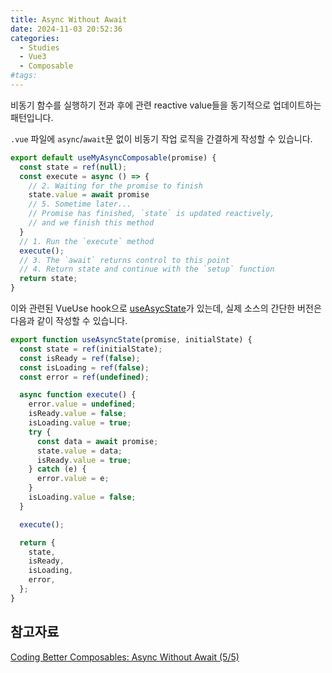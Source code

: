 ```yaml
---
title: Async Without Await
date: 2024-11-03 20:52:36
categories:
  - Studies
  - Vue3
  - Composable
#tags:
---
```

비동기 함수를 실행하기 전과 후에 관련 reactive value들을 동기적으로 업데이트하는 패턴입니다.

`.vue` 파일에 `async`/`await`문 없이 비동기 작업 로직을 간결하게 작성할 수 있습니다.

```js
export default useMyAsyncComposable(promise) {
  const state = ref(null);
  const execute = async () => {
    // 2. Waiting for the promise to finish
    state.value = await promise
    // 5. Sometime later...
    // Promise has finished, `state` is updated reactively,
    // and we finish this method
  }
  // 1. Run the `execute` method
  execute();
  // 3. The `await` returns control to this point
  // 4. Return state and continue with the `setup` function
  return state;
}
```

이와 관련된 VueUse hook으로 [useAsycState](https://vueuse.org/core/useAsyncState/#useasyncstate)가 있는데, 실제 소스의 간단한 버전은 다음과 같이 작성할 수 있습니다.

```js
export function useAsyncState(promise, initialState) {
  const state = ref(initialState);
  const isReady = ref(false);
  const isLoading = ref(false);
  const error = ref(undefined);

  async function execute() {
    error.value = undefined;
    isReady.value = false;
    isLoading.value = true;
    try {
      const data = await promise;
      state.value = data;
      isReady.value = true;
    } catch (e) {
      error.value = e;
    }
    isLoading.value = false;
  }

  execute();

  return {
    state,
    isReady,
    isLoading,
    error,
  };
}
```

## 참고자료

[Coding Better Composables: Async Without Await (5/5)](https://medium.com/vue-mastery/coding-better-composables-async-without-await-5-5-d2cbfcc2a6ce)